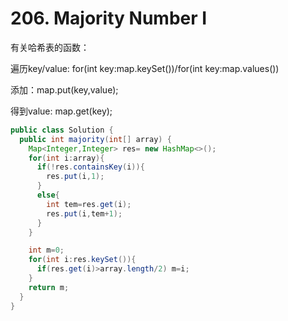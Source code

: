# 206. Majority Number I

有关哈希表的函数：

遍历key/value: for(int key:map.keySet())/for(int key:map.values())

添加：map.put(key,value);

得到value: map.get(key);

```java
public class Solution {
  public int majority(int[] array) {
    Map<Integer,Integer> res= new HashMap<>();
    for(int i:array){
      if(!res.containsKey(i)){
        res.put(i,1);
      }
      else{
        int tem=res.get(i);
        res.put(i,tem+1);
      }
    }

    int m=0;
    for(int i:res.keySet()){
      if(res.get(i)>array.length/2) m=i;
    }
    return m;
  }
}
